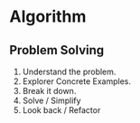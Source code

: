 # Algorithm

## Problem Solving

1. Understand the problem.
2. Explorer Concrete Examples.
3. Break it down.
4. Solve / Simplify
5. Look back / Refactor
